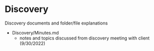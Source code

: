 # Discovery

Discovery documents and folder/file explanations
* Discovery/Minutes.md
  * notes and topics discussed from discovery meeting with client (9/30/2022) 
